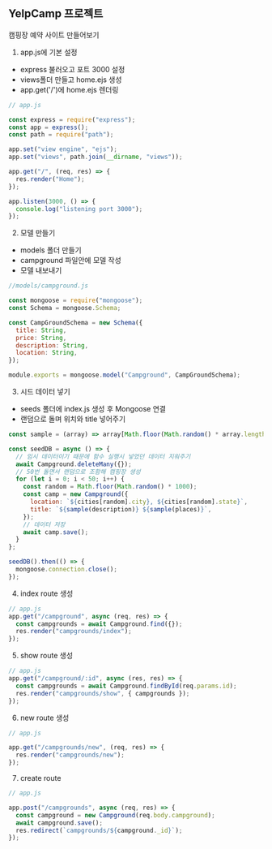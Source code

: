 ## YelpCamp 프로젝트

캠핑장 예약 사이트 만들어보기

1. app.js에 기본 설정

- express 불러오고 포트 3000 설정
- views폴더 만들고 home.ejs 생성
- app.get('/')에 home.ejs 렌더링

```js
// app.js

const express = require("express");
const app = express();
const path = require("path");

app.set("view engine", "ejs");
app.set("views", path.join(__dirname, "views"));

app.get("/", (req, res) => {
  res.render("Home");
});

app.listen(3000, () => {
  console.log("listening port 3000");
});
```

2. 모델 만들기

- models 폴더 만들기
- campground 파일안에 모델 작성
- 모델 내보내기

```js
//models/campground.js

const mongoose = require("mongoose");
const Schema = mongoose.Schema;

const CampGroundSchema = new Schema({
  title: String,
  price: String,
  description: String,
  location: String,
});

module.exports = mongoose.model("Campground", CampGroundSchema);
```

3. 시드 데이터 넣기

- seeds 폴더에 index.js 생성 후 Mongoose 연결
- 랜덤으로 돌며 위치와 title 넣어주기

```js
const sample = (array) => array[Math.floor(Math.random() * array.length)];

const seedDB = async () => {
  // 임시 데이터이기 때문에 함수 실행시 넣었던 데이터 지워주기
  await Campground.deleteMany({});
  // 50번 돌면서 랜덤으로 조함해 캠핑장 생성
  for (let i = 0; i < 50; i++) {
    const random = Math.floor(Math.random() * 1000);
    const camp = new Campground({
      location: `${cities[random].city}, ${cities[random].state}`,
      title: `${sample(description)} ${sample(places)}`,
    });
    // 데이터 저장
    await camp.save();
  }
};

seedDB().then(() => {
  mongoose.connection.close();
});
```

4. index route 생성

```js
// app.js
app.get("/campground", async (req, res) => {
  const campgrounds = await Campground.find({});
  res.render("campgrounds/index");
});
```

5. show route 생성

```js
// app.js
app.get("/campground/:id", async (res, res) => {
  const campgrounds = await Campground.findById(req.params.id);
  res.render("campgrounds/show", { campgrounds });
});
```

6. new route 생성

```js
// app.js

app.get("/campgrounds/new", (req, res) => {
  res.render("campgrounds/new");
});
```

7. create route

```js
// app.js

app.post("/campgrounds", async (req, res) => {
  const campground = new Campground(req.body.campground);
  await campground.save();
  res.redirect(`campgrounds/${campground._id}`);
});
```
